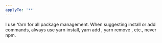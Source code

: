 ```yaml
---
applyTo: '**'
---
```

I use Yarn for all package management. When suggesting install or add commands, always use yarn install, yarn add <pkg>, yarn remove <pkg>, etc., never npm.